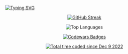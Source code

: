 [![Typing SVG](https://readme-typing-svg.herokuapp.com?font=Fira+Code&duration=3000&color=F7AAD2&random=false&width=435&lines=Hi%2C+my+name+is%2C+what%3F+;My+name+is%2C+who%3F;+My+name+is%2C+chka-chka%2C+Ch1ChaGL)](https://git.io/typing-svg)

<p align="center">
  <a href="https://git.io/streak-stats">
    <img src="https://github-readme-streak-stats.herokuapp.com?user=Ch1ChaGL&theme=radical" alt="GitHub Streak" />
  </a>
</p>

<p align="center">
  <img src="https://github-readme-stats.vercel.app/api/top-langs/?username=Ch1ChaGL" alt="Top Languages" />
</p>

<p align="center">
  <a href="https://www.codewars.com/users/Ch1ChaGL">
    <img src="https://www.codewars.com/users/Ch1ChaGL/badges/large" alt="Codewars Badges" />
  </a>
</p>

<p align="center">
<a href="https://wakatime.com/@98aefc49-865a-4dba-91c8-f87d5b880449"><img src="https://wakatime.com/badge/user/98aefc49-865a-4dba-91c8-f87d5b880449.svg" alt="Total time coded since Dec 9 2022" /></a>
</p>



